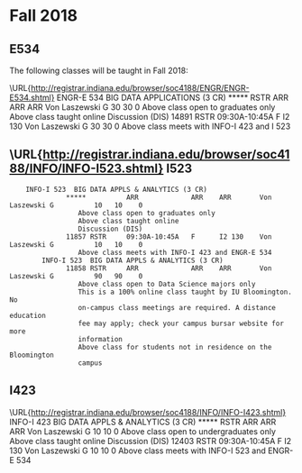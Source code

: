 Fall 2018
=========

E534
----

The following classes will be taught in Fall 2018:

\URL{http://registrar.indiana.edu/browser/soc4188/ENGR/ENGR-E534.shtml}
    ENGR-E 534  BIG DATA APPLICATIONS (3 CR)
                  ***** RSTR     ARR             ARR    ARR       Von Laszewski G          30   30    0
                     Above class open to graduates only
                     Above class taught online
                     Discussion (DIS)
                  14891 RSTR     09:30A-10:45A   F      I2 130    Von Laszewski G          30   30    0
                     Above class meets with INFO-I 423 and I 523

\URL{http://registrar.indiana.edu/browser/soc4188/INFO/INFO-I523.shtml}
I523
----


        INFO-I 523  BIG DATA APPLS & ANALYTICS (3 CR)
                  *****          ARR             ARR    ARR       Von Laszewski G          10   10    0
                     Above class open to graduates only
                     Above class taught online
                     Discussion (DIS)
                  11857 RSTR     09:30A-10:45A   F      I2 130    Von Laszewski G          10   10    0
                     Above class meets with INFO-I 423 and ENGR-E 534
            INFO-I 523  BIG DATA APPLS & ANALYTICS (3 CR)
                  11858 RSTR     ARR             ARR    ARR       Von Laszewski G          90   90    0
                     Above class open to Data Science majors only
                     This is a 100% online class taught by IU Bloomington. No
                     on-campus class meetings are required. A distance education
                     fee may apply; check your campus bursar website for more
                     information
                     Above class for students not in residence on the Bloomington
                     campus
            

I423
----

\URL{http://registrar.indiana.edu/browser/soc4188/INFO/INFO-I423.shtml}
        INFO-I 423  BIG DATA APPLS & ANALYTICS (3 CR)
                  ***** RSTR     ARR             ARR    ARR       Von Laszewski G          10   10    0
                     Above class open to undergraduates only
                     Above class taught online
                     Discussion (DIS)
                  12403 RSTR     09:30A-10:45A   F      I2 130    Von Laszewski G          10   10    0
                     Above class meets with INFO-I 523 and ENGR-E 534
